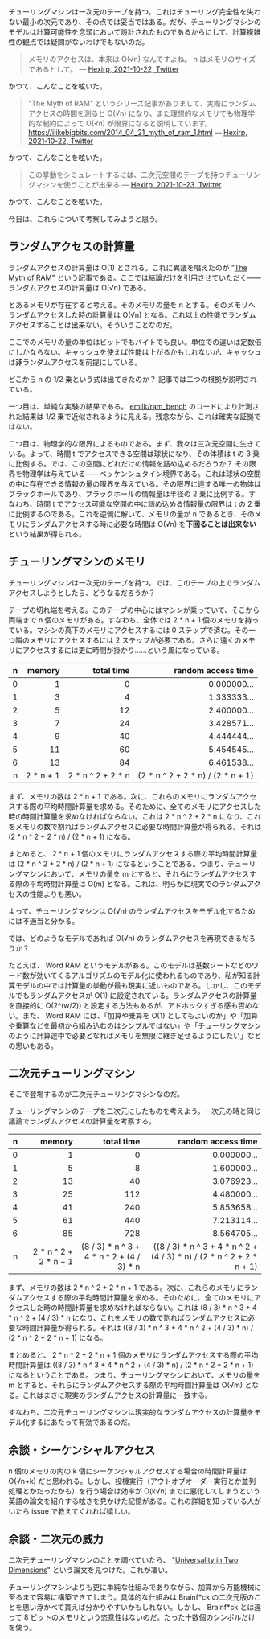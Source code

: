 チューリングマシンは一次元のテープを持つ。これはチューリング完全性を失わない最小の次元であり、その点では妥当ではある。だが、チューリングマシンのモデルは計算可能性を念頭において設計されたものであるからにして、計算複雑性の観点では疑問がないわけでもないのだ。

> メモリのアクセスは、本来は O(√n) なんですよね。 n はメモリのサイズであるとして。
> — [Hexirp, 2021-10-22, Twitter](https://twitter.com/hexirp_prixeh/status/1451397834029219864)

かつて、こんなことを呟いた。

> "The Myth of RAM" というシリーズ記事がありまして、実際にランダムアクセスの時間を測ると O(√n) になり、また理想的なメモリでも物理学的な制約によって O(√n) が限界になると説明しています。
> https://ilikebigbits.com/2014_04_21_myth_of_ram_1.html
> — [Hexirp, 2021-10-22, Twitter](https://twitter.com/hexirp_prixeh/status/1451459195568472074)

かつて、こんなことを呟いた。

> この挙動をシミュレートするには、二次元空間のテープを持つチューリングマシンを使うことが出来る
> — [Hexirp, 2021-10-23, Twitter](https://twitter.com/hexirp_prixeh/status/1451793693107638275)

かつて、こんなことを呟いた。

今日は、これらについて考察してみようと思う。

## ランダムアクセスの計算量

ランダムアクセスの計算量は O(1) とされる。これに異議を唱えたのが "[The Myth of RAM](http://ilikebigbits.com/2014_04_21_myth_of_ram_1.html)" という記事である。ここでは結論だけを引用させていただく——ランダムアクセスの計算量は O(√n) である。

とあるメモリが存在すると考える。そのメモリの量を n とする。そのメモリへランダムアクセスした時の計算量は O(√n) となる。これ以上の性能でランダムアクセスすることは出来ない。そういうことなのだ。

ここでのメモリの量の単位はビットでもバイトでも良い。単位での違いは定数倍にしかならない。キャッシュを使えば性能は上がるかもしれないが、キャッシュは**非**ランダムアクセスを前提にしている。

どこから n の 1/2 乗という式は出てきたのか？ 記事では二つの根拠が説明されている。

一つ目は、単純な実験の結果である。 [emilk/ram_bench](https://github.com/emilk/ram_bench) のコードにより計測された結果は 1/2 乗で近似されるように見える。残念ながら、これは確実な証拠ではない。

二つ目は、物理学的な限界によるものである。まず、我々は三次元空間に生きている。よって、時間 t でアクセスできる空間は球状になり、その体積は t の 3 乗に比例する。では、この空間にどれだけの情報を詰め込めるだろうか？ その限界を物理学は与えている——ベッケンシュタイン境界である。これは球状の空間の中に存在できる情報の量の限界を与えている。その限界に達する唯一の物体はブラックホールであり、ブラックホールの情報量は半径の 2 乗に比例する。すなわち、時間 t でアクセス可能な空間の中に詰め込める情報量の限界は t の 2 乗に比例するのである。これを逆側に解いて、メモリの量が n であるとき、そのメモリにランダムアクセスする時に必要な時間は O(√n) を**下回ることは出来ない**という結果が得られる。

## チューリングマシンのメモリ

チューリングマシンは一次元のテープを持つ。では、このテープの上でランダムアクセスしようとしたら、どうなるだろうか？

テープの切れ端を考える。このテープの中心にはマシンが乗っていて、そこから両端まで n 個のメモリがある。すなわち、全体では 2 * n + 1 個のメモリを持っている。マシンの真下のメモリにアクセスするには 0 ステップで済む。その一つ隣のメモリにアクセスするには 2 ステップが必要である。さらに遠くのメモリにアクセスするには更に時間が掛かり……という風になっている。

| n |    memory |        total time |                random access time |
|--:|----------:|------------------:|----------------------------------:|
| 0 |         1 |                 0 |                       0.000000... |
| 1 |         3 |                 4 |                       1.333333... |
| 2 |         5 |                12 |                       2.400000... |
| 3 |         7 |                24 |                       3.428571... |
| 4 |         9 |                40 |                       4.444444... |
| 5 |        11 |                60 |                       5.454545... |
| 6 |        13 |                84 |                       6.461538... |
| n | 2 * n + 1 | 2 * n ^ 2 + 2 * n | (2 * n ^ 2 + 2 * n) / (2 * n + 1) |

まず、メモリの数は 2 * n + 1 である。次に、これらのメモリにランダムアクセスする際の平均時間計算量を求める。そのために、全てのメモリにアクセスした時の時間計算量を求めなければならない。これは 2 * n ^ 2 + 2 * n になり、これをメモリの数で割ればランダムアクセスに必要な時間計算量が得られる。それは (2 * n ^ 2 + 2 * n) / (2 * n + 1) になる。

まとめると、 2 * n + 1 個のメモリにランダムアクセスする際の平均時間計算量は (2 * n ^ 2 + 2 * n) / (2 * n + 1) になるということである。つまり、チューリングマシンにおいて、メモリの量を m とすると、それらにランダムアクセスする際の平均時間計算量は O(m) となる。これは、明らかに現実でのランダムアクセスの性能よりも悪い。

よって、チューリングマシンは O(√n) のランダムアクセスをモデル化するためには不適当と分かる。

では、どのようなモデルであれば O(√n) のランダムアクセスを再現できるだろうか？

たとえば、 Word RAM というモデルがある。このモデルは基数ソートなどのワード数が効いてくるアルゴリズムのモデル化に使われるものであり、私が知る計算モデルの中では計算量の挙動が最も現実に近いものである。しかし、このモデルでもランダムアクセスが O(1) に設定されている。ランダムアクセスの計算量を直接的に O(2^(w/2)) と設定する方法もあるが、アドホックすぎる感も否めない。また、 Word RAM には、「加算や乗算を O(1) としてもよいのか」や「加算や乗算などを最初から組み込むのはシンプルではない」や「チューリングマシンのように計算途中で必要となればメモリを無限に継ぎ足せるようにしたい」などの思いもある。

## 二次元チューリングマシン

そこで登場するのが二次元チューリングマシンなのだ。

チューリングマシンのテープを二次元にしたものを考えよう。一次元の時と同じ議論でランダムアクセスの計算量を考察する。

| n |                memory |                                total time |                                                    random access time |
|--:|----------------------:|------------------------------------------:|----------------------------------------------------------------------:|
| 0 |                     1 |                                         0 |                                                           0.000000... |
| 1 |                     5 |                                         8 |                                                           1.600000... |
| 2 |                    13 |                                        40 |                                                           3.076923... |
| 3 |                    25 |                                       112 |                                                           4.480000... |
| 4 |                    41 |                                       240 |                                                           5.853658... |
| 5 |                    61 |                                       440 |                                                           7.213114... |
| 6 |                    85 |                                       728 |                                                           8.564705... |
| n | 2 * n ^ 2 + 2 * n + 1 | (8 / 3) * n ^ 3 + 4 * n ^ 2 + (4 / 3) * n | ((8 / 3) * n ^ 3 + 4 * n ^ 2 + (4 / 3) * n) / (2 * n ^ 2 + 2 * n + 1) |

まず、メモリの数は 2 * n ^ 2 + 2 * n + 1 である。次に、これらのメモリにランダムアクセスする際の平均時間計算量を求める。そのために、全てのメモリにアクセスした時の時間計算量を求めなければならない。これは (8 / 3) * n ^ 3 + 4 * n ^ 2 + (4 / 3) * n になり、これをメモリの数で割ればランダムアクセスに必要な時間計算量が得られる。それは ((8 / 3) * n ^ 3 + 4 * n ^ 2 + (4 / 3) * n) / (2 * n ^ 2 + 2 * n + 1) になる。

まとめると、 2 * n ^ 2 + 2 * n + 1 個のメモリにランダムアクセスする際の平均時間計算量は ((8 / 3) * n ^ 3 + 4 * n ^ 2 + (4 / 3) * n) / (2 * n ^ 2 + 2 * n + 1) になるということである。つまり、チューリングマシンにおいて、メモリの量を m とすると、それらにランダムアクセスする際の平均時間計算量は O(√m) となる。これはまさに現実のランダムアクセスの計算量に一致する。

すなわち、二次元チューリングマシンは現実的なランダムアクセスの計算量をモデル化するにあたって有効であるのだ。

## 余談・シーケンシャルアクセス

n 個のメモリの内の k 個にシーケンシャルアクセスする場合の時間計算量は O(√n+k) だと思われる。しかし、投機実行（アウトオブオーダー実行とか並列処理とかだったかも）を行う場合は効率が O(k√n) までに悪化してしまうという英語の論文を紹介する呟きを見かけた記憶がある。これの詳細を知っている人がいたら issue で教えてくれれば嬉しい。

## 余談・二次元の威力

二次元チューリングマシンのことを調べていたら、 "[Universality in Two Dimensions](http://www.cs.tau.ac.il/~nachumd/papers/2D.pdf)" という論文を見つけた。これが凄い。

チューリングマシンよりも更に単純な仕組みでありながら、加算から万能機械に至るまで容易に構築できてしまう。具体的な仕組みは Brainf\*ck の二次元版のことを思い浮かべて貰えば分かりやすいかもしれない。しかし、 Brainf\*ck とは違って 8 ビットのメモリという恣意性はないのだ。たった十数個のシンボルだけを使う。
